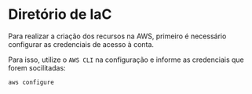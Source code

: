 # Diretório de IaC

Para realizar a criação dos recursos na AWS, primeiro é necessário configurar as credenciais de acesso à conta.

Para isso, utilize o `AWS CLI` na configuração e informe as credenciais que forem socilitadas:

```bash
aws configure
```